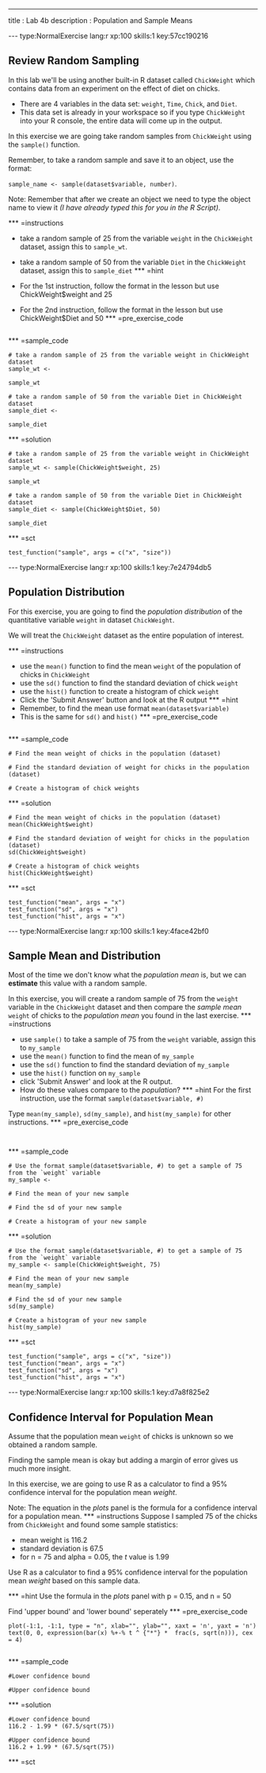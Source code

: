 ---
title       : Lab 4b
description : Population and Sample Means


--- type:NormalExercise lang:r xp:100 skills:1 key:57cc190216
## Review Random Sampling

In this lab we'll be using another built-in R dataset called `ChickWeight` which contains data from an experiment on the effect of diet on chicks. 

- There are 4 variables in the data set: `weight`, `Time`, `Chick`, and `Diet`.
- This data set is already in your workspace so if you type  `ChickWeight` into your R console, the entire data will come up in the output.


In this exercise we are going take random samples from `ChickWeight` using the `sample()` function.

Remember, to take a random sample and save it to an object, use the format:

`sample_name <- sample(dataset$variable, number)`.

Note: Remember that after we create an object we need to type the object name to view it *(I have already typed this for you in the R Script)*.

*** =instructions
- take a random sample of 25 from the variable `weight` in the `ChickWeight` dataset, assign this to `sample_wt`.
- take a random sample of 50 from the variable `Diet` in the `ChickWeight` dataset, assign this to `sample_diet`
*** =hint
- For the 1st instruction, follow the format in the lesson but use ChickWeight$weight and 25

- For the 2nd instruction, follow the format in the lesson but use ChickWeight$Diet and 50
*** =pre_exercise_code
```{r}

```

*** =sample_code
```{r}
# take a random sample of 25 from the variable weight in ChickWeight dataset
sample_wt <- 

sample_wt

# take a random sample of 50 from the variable Diet in ChickWeight dataset
sample_diet <- 

sample_diet
```

*** =solution
```{r}
# take a random sample of 25 from the variable weight in ChickWeight dataset
sample_wt <- sample(ChickWeight$weight, 25)

sample_wt

# take a random sample of 50 from the variable Diet in ChickWeight dataset
sample_diet <- sample(ChickWeight$Diet, 50)

sample_diet
```

*** =sct
```{r}
test_function("sample", args = c("x", "size"))

```



--- type:NormalExercise lang:r xp:100 skills:1 key:7e24794db5
## Population Distribution


For this exercise, you are going to find the *population distribution* of the quantitative variable `weight` in dataset `ChickWeight`.

We will treat the `ChickWeight` dataset as the entire population of interest.

*** =instructions
- use the `mean()` function to find the mean `weight` of the population of chicks in `ChickWeight`
- use the `sd()` function to find the standard deviation of chick `weight`
- use the `hist()` function to create a histogram of chick `weight`
- Click the 'Submit Answer' button and look at the R output
*** =hint
- Remember, to find the mean use format `mean(dataset$variable)`
- This is the same for `sd()` and `hist()`
*** =pre_exercise_code
```{r}

```

*** =sample_code
```{r}
# Find the mean weight of chicks in the population (dataset)

# Find the standard deviation of weight for chicks in the population (dataset)

# Create a histogram of chick weights

```

*** =solution
```{r}
# Find the mean weight of chicks in the population (dataset)
mean(ChickWeight$weight)

# Find the standard deviation of weight for chicks in the population (dataset)
sd(ChickWeight$weight)

# Create a histogram of chick weights
hist(ChickWeight$weight)

```

*** =sct
```{r}
test_function("mean", args = "x")
test_function("sd", args = "x")
test_function("hist", args = "x")
```

--- type:NormalExercise lang:r xp:100 skills:1 key:4face42bf0
## Sample Mean and Distribution

Most of the time we don't know what the *population mean* is, but we can **estimate** this value with a random sample. 

In this exercise, you will create a random sample of 75 from the `weight` variable in the `ChickWeight` dataset and then compare the *sample mean* `weight` of chicks to the *population mean* you found in the last exercise.
*** =instructions
- use `sample()` to take a sample of 75 from the `weight` variable, assign this to `my_sample`
- use the `mean()` function to find the mean of `my_sample`
- use the `sd()` function to find the standard deviation of `my_sample`
- use the `hist()` function on `my_sample`
- click 'Submit Answer' and look at the R output.
- How do these values compare to the *population*?
*** =hint
For the first instruction, use the format `sample(dataset$variable, #)`

Type `mean(my_sample)`, `sd(my_sample)`, and  `hist(my_sample)` for other instructions.
*** =pre_exercise_code
```{r}


```

*** =sample_code
```{r}
# Use the format sample(dataset$variable, #) to get a sample of 75 from the `weight` variable
my_sample <- 

# Find the mean of your new sample

# Find the sd of your new sample

# Create a histogram of your new sample

```

*** =solution
```{r}
# Use the format sample(dataset$variable, #) to get a sample of 75 from the `weight` variable
my_sample <- sample(ChickWeight$weight, 75)

# Find the mean of your new sample
mean(my_sample)

# Find the sd of your new sample
sd(my_sample)

# Create a histogram of your new sample
hist(my_sample)

```

*** =sct
```{r}
test_function("sample", args = c("x", "size"))
test_function("mean", args = "x")
test_function("sd", args = "x")
test_function("hist", args = "x")
```

--- type:NormalExercise lang:r xp:100 skills:1 key:d7a8f825e2
## Confidence Interval for Population Mean

Assume that the population mean `weight` of chicks is unknown so we obtained a random sample. 

Finding the sample mean is okay but adding a margin of error gives us much more insight.

In this exercise, we are going to use R as a calculator to find a 95% confidence interval for the population mean *weight*.

Note: The equation in the *plots* panel is the formula for a confidence interval for a population mean.
*** =instructions
Suppose I sampled 75 of the chicks from `ChickWeight` and found some sample statistics:

* mean weight is 116.2
* standard deviation is 67.5
* for n = 75 and alpha = 0.05, the *t* value is 1.99
    
    
Use R as a calculator to find a 95% confidence interval for the population mean *weight* based on this sample data.

*** =hint
Use the formula in the *plots* panel with p = 0.15, and n = 50

Find 'upper bound' and 'lower bound' seperately
*** =pre_exercise_code
```{r}
plot(-1:1, -1:1, type = "n", xlab="", ylab="", xaxt = 'n', yaxt = 'n')
text(0, 0, expression(bar(x) %+-% t ^ {"*"} *  frac(s, sqrt(n))), cex = 4)


```

*** =sample_code
```{r}
#Lower confidence bound

#Upper confidence bound
```

*** =solution
```{r}
#Lower confidence bound
116.2 - 1.99 * (67.5/sqrt(75))

#Upper confidence bound
116.2 + 1.99 * (67.5/sqrt(75))
```

*** =sct
```{r}

```